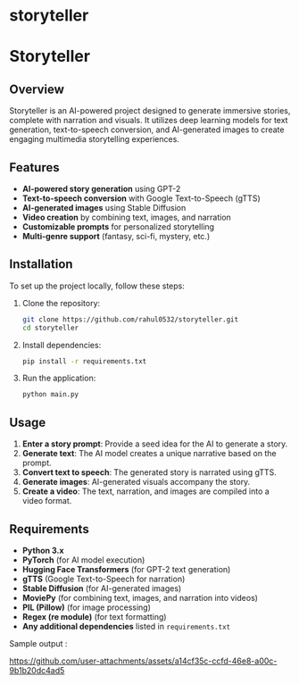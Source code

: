 # storyteller
# Storyteller

## Overview
Storyteller is an AI-powered project designed to generate immersive stories, complete with narration and visuals. It utilizes deep learning models for text generation, text-to-speech conversion, and AI-generated images to create engaging multimedia storytelling experiences.

## Features
- **AI-powered story generation** using GPT-2
- **Text-to-speech conversion** with Google Text-to-Speech (gTTS)
- **AI-generated images** using Stable Diffusion
- **Video creation** by combining text, images, and narration
- **Customizable prompts** for personalized storytelling
- **Multi-genre support** (fantasy, sci-fi, mystery, etc.)

## Installation
To set up the project locally, follow these steps:

1. Clone the repository:
   ```sh
   git clone https://github.com/rahul0532/storyteller.git
   cd storyteller
   ```

2. Install dependencies:
   ```sh
   pip install -r requirements.txt
   ```

3. Run the application:
   ```sh
   python main.py
   ```

## Usage
1. **Enter a story prompt**: Provide a seed idea for the AI to generate a story.
2. **Generate text**: The AI model creates a unique narrative based on the prompt.
3. **Convert text to speech**: The generated story is narrated using gTTS.
4. **Generate images**: AI-generated visuals accompany the story.
5. **Create a video**: The text, narration, and images are compiled into a video format.

## Requirements
- **Python 3.x**
- **PyTorch** (for AI model execution)
- **Hugging Face Transformers** (for GPT-2 text generation)
- **gTTS** (Google Text-to-Speech for narration)
- **Stable Diffusion** (for AI-generated images)
- **MoviePy** (for combining text, images, and narration into videos)
- **PIL (Pillow)** (for image processing)
- **Regex (re module)** (for text formatting)
- **Any additional dependencies** listed in `requirements.txt`


Sample output :

https://github.com/user-attachments/assets/a14cf35c-ccfd-46e8-a00c-9b1b20dc4ad5

